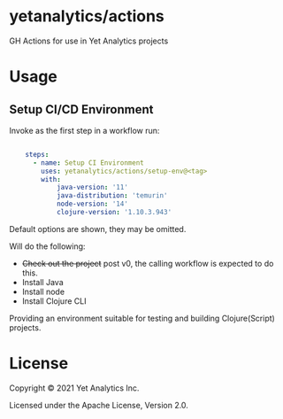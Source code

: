 # yetanalytics/actions

GH Actions for use in Yet Analytics projects

# Usage

## Setup CI/CD Environment

Invoke as the first step in a workflow run:

``` yaml

    steps:
      - name: Setup CI Environment
        uses: yetanalytics/actions/setup-env@<tag>
        with:
            java-version: '11'
            java-distribution: 'temurin'
            node-version: '14'
            clojure-version: '1.10.3.943'

```

Default options are shown, they may be omitted.

Will do the following:

* ~~Check out the project~~ post v0, the calling workflow is expected to do this.
* Install Java
* Install node
* Install Clojure CLI

Providing an environment suitable for testing and building Clojure(Script) projects.

# License

Copyright © 2021 Yet Analytics Inc.

Licensed under the Apache License, Version 2.0.
